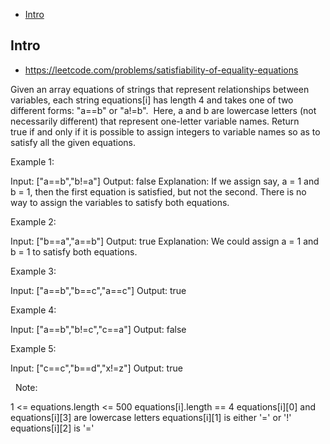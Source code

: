- [Intro](#intro)

## Intro

- https://leetcode.com/problems/satisfiability-of-equality-equations

Given an array equations of strings that represent relationships between variables, each string equations[i] has length 4 and takes one of two different forms: "a==b" or "a!=b".  Here, a and b are lowercase letters (not necessarily different) that represent one-letter variable names.
Return true if and only if it is possible to assign integers to variable names so as to satisfy all the given equations.
 



Example 1:

Input: ["a==b","b!=a"]
Output: false
Explanation: If we assign say, a = 1 and b = 1, then the first equation is satisfied, but not the second.  There is no way to assign the variables to satisfy both equations.


Example 2:

Input: ["b==a","a==b"]
Output: true
Explanation: We could assign a = 1 and b = 1 to satisfy both equations.


Example 3:

Input: ["a==b","b==c","a==c"]
Output: true


Example 4:

Input: ["a==b","b!=c","c==a"]
Output: false


Example 5:

Input: ["c==c","b==d","x!=z"]
Output: true

 
Note:

1 <= equations.length <= 500
equations[i].length == 4
equations[i][0] and equations[i][3] are lowercase letters
equations[i][1] is either '=' or '!'
equations[i][2] is '='






